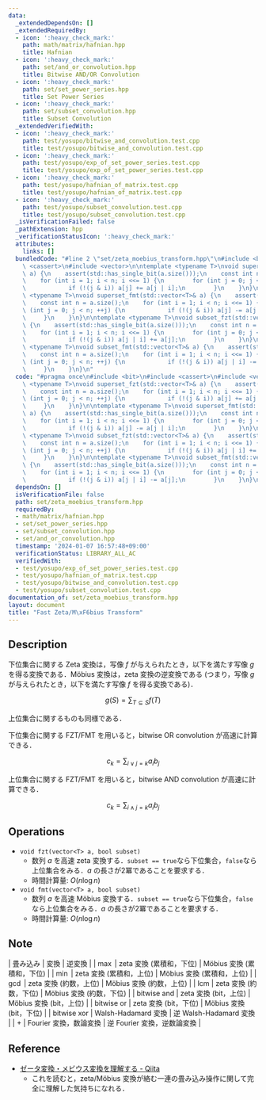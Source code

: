 ```yaml
---
data:
  _extendedDependsOn: []
  _extendedRequiredBy:
  - icon: ':heavy_check_mark:'
    path: math/matrix/hafnian.hpp
    title: Hafnian
  - icon: ':heavy_check_mark:'
    path: set/and_or_convolution.hpp
    title: Bitwise AND/OR Convolution
  - icon: ':heavy_check_mark:'
    path: set/set_power_series.hpp
    title: Set Power Series
  - icon: ':heavy_check_mark:'
    path: set/subset_convolution.hpp
    title: Subset Convolution
  _extendedVerifiedWith:
  - icon: ':heavy_check_mark:'
    path: test/yosupo/bitwise_and_convolution.test.cpp
    title: test/yosupo/bitwise_and_convolution.test.cpp
  - icon: ':heavy_check_mark:'
    path: test/yosupo/exp_of_set_power_series.test.cpp
    title: test/yosupo/exp_of_set_power_series.test.cpp
  - icon: ':heavy_check_mark:'
    path: test/yosupo/hafnian_of_matrix.test.cpp
    title: test/yosupo/hafnian_of_matrix.test.cpp
  - icon: ':heavy_check_mark:'
    path: test/yosupo/subset_convolution.test.cpp
    title: test/yosupo/subset_convolution.test.cpp
  _isVerificationFailed: false
  _pathExtension: hpp
  _verificationStatusIcon: ':heavy_check_mark:'
  attributes:
    links: []
  bundledCode: "#line 2 \"set/zeta_moebius_transform.hpp\"\n#include <bit>\n#include\
    \ <cassert>\n#include <vector>\n\ntemplate <typename T>\nvoid superset_fzt(std::vector<T>&\
    \ a) {\n    assert(std::has_single_bit(a.size()));\n    const int n = a.size();\n\
    \    for (int i = 1; i < n; i <<= 1) {\n        for (int j = 0; j < n; ++j) {\n\
    \            if (!(j & i)) a[j] += a[j | i];\n        }\n    }\n}\n\ntemplate\
    \ <typename T>\nvoid superset_fmt(std::vector<T>& a) {\n    assert(std::has_single_bit(a.size()));\n\
    \    const int n = a.size();\n    for (int i = 1; i < n; i <<= 1) {\n        for\
    \ (int j = 0; j < n; ++j) {\n            if (!(j & i)) a[j] -= a[j | i];\n   \
    \     }\n    }\n}\n\ntemplate <typename T>\nvoid subset_fzt(std::vector<T>& a)\
    \ {\n    assert(std::has_single_bit(a.size()));\n    const int n = a.size();\n\
    \    for (int i = 1; i < n; i <<= 1) {\n        for (int j = 0; j < n; ++j) {\n\
    \            if (!(j & i)) a[j | i] += a[j];\n        }\n    }\n}\n\ntemplate\
    \ <typename T>\nvoid subset_fmt(std::vector<T>& a) {\n    assert(std::has_single_bit(a.size()));\n\
    \    const int n = a.size();\n    for (int i = 1; i < n; i <<= 1) {\n        for\
    \ (int j = 0; j < n; ++j) {\n            if (!(j & i)) a[j | i] -= a[j];\n   \
    \     }\n    }\n}\n"
  code: "#pragma once\n#include <bit>\n#include <cassert>\n#include <vector>\n\ntemplate\
    \ <typename T>\nvoid superset_fzt(std::vector<T>& a) {\n    assert(std::has_single_bit(a.size()));\n\
    \    const int n = a.size();\n    for (int i = 1; i < n; i <<= 1) {\n        for\
    \ (int j = 0; j < n; ++j) {\n            if (!(j & i)) a[j] += a[j | i];\n   \
    \     }\n    }\n}\n\ntemplate <typename T>\nvoid superset_fmt(std::vector<T>&\
    \ a) {\n    assert(std::has_single_bit(a.size()));\n    const int n = a.size();\n\
    \    for (int i = 1; i < n; i <<= 1) {\n        for (int j = 0; j < n; ++j) {\n\
    \            if (!(j & i)) a[j] -= a[j | i];\n        }\n    }\n}\n\ntemplate\
    \ <typename T>\nvoid subset_fzt(std::vector<T>& a) {\n    assert(std::has_single_bit(a.size()));\n\
    \    const int n = a.size();\n    for (int i = 1; i < n; i <<= 1) {\n        for\
    \ (int j = 0; j < n; ++j) {\n            if (!(j & i)) a[j | i] += a[j];\n   \
    \     }\n    }\n}\n\ntemplate <typename T>\nvoid subset_fmt(std::vector<T>& a)\
    \ {\n    assert(std::has_single_bit(a.size()));\n    const int n = a.size();\n\
    \    for (int i = 1; i < n; i <<= 1) {\n        for (int j = 0; j < n; ++j) {\n\
    \            if (!(j & i)) a[j | i] -= a[j];\n        }\n    }\n}\n"
  dependsOn: []
  isVerificationFile: false
  path: set/zeta_moebius_transform.hpp
  requiredBy:
  - math/matrix/hafnian.hpp
  - set/set_power_series.hpp
  - set/subset_convolution.hpp
  - set/and_or_convolution.hpp
  timestamp: '2024-01-07 16:57:48+09:00'
  verificationStatus: LIBRARY_ALL_AC
  verifiedWith:
  - test/yosupo/exp_of_set_power_series.test.cpp
  - test/yosupo/hafnian_of_matrix.test.cpp
  - test/yosupo/bitwise_and_convolution.test.cpp
  - test/yosupo/subset_convolution.test.cpp
documentation_of: set/zeta_moebius_transform.hpp
layout: document
title: "Fast Zeta/M\xF6bius Transform"
---
```


## Description

下位集合に関する Zeta 変換は，写像 $f$ が与えられたとき，以下を満たす写像 $g$ を得る変換である．Möbius 変換は，zeta 変換の逆変換である (つまり，写像 $g$ が与えられたとき，以下を満たす写像 $f$ を得る変換である)．

$$
g(S) = \sum_{T \subseteq S} f(T)
$$

上位集合に関するものも同様である．

下位集合に関する FZT/FMT を用いると，bitwise OR convolution が高速に計算できる．

$$
c_k = \sum_{i\lor j=k} a_i b_j
$$

上位集合に関する FZT/FMT を用いると，bitwise AND convolution が高速に計算できる．

$$
c_k = \sum_{i\land j=k} a_i b_j
$$


## Operations

- `void fzt(vector<T> a, bool subset)`
    - 数列 $a$ を高速 zeta 変換する．`subset == true`なら下位集合，`false`なら上位集合をみる．$a$ の長さが2冪であることを要求する．
    - 時間計算量: $O(n\log n)$
- `void fmt(vector<T> a, bool subset)`
    - 数列 $a$ を高速 Möbius 変換する．`subset == true`なら下位集合，`false`なら上位集合をみる．$a$ の長さが2冪であることを要求する．
    - 時間計算量: $O(n\log n)$

## Note

| 畳み込み | 変換 | 逆変換 |
| $\max$ | zeta 変換 (累積和，下位) | Möbius 変換 (累積和，下位) |
| $\min$ | zeta 変換 (累積和，上位) | Möbius 変換 (累積和，上位) |
| $\gcd$ | zeta 変換 (約数，上位) | Möbius 変換 (約数，上位) |
| $\mathrm{lcm}$ | zeta 変換 (約数，下位) | Möbius 変換 (約数，下位) |
| $\mathrm{bitwise\ and}$ | zeta 変換 (bit，上位) | Möbius 変換 (bit，上位) |
| $\mathrm{bitwise\ or}$ | zeta 変換 (bit，下位) | Möbius 変換 (bit，下位) |
| $\mathrm{bitwise\ xor}$ | Walsh-Hadamard 変換 | 逆 Walsh-Hadamard 変換 |
| $+$ | Fourier 変換，数論変換 | 逆 Fourier 変換，逆数論変換 |

## Reference

- [ゼータ変換・メビウス変換を理解する - Qiita](https://qiita.com/convexineq/items/afc84dfb9ee4ec4a67d5)
    - これを読むと，zeta/Möbius 変換が絡む一連の畳み込み操作に関して完全に理解した気持ちになれる．